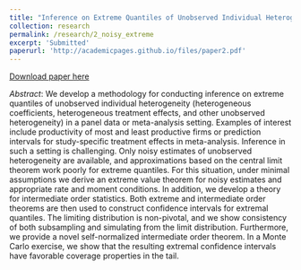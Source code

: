```yaml
---
title: "Inference on Extreme Quantiles of Unobserved Individual Heterogeneity"
collection: research
permalink: /research/2_noisy_extreme
excerpt: 'Submitted'
paperurl: 'http://academicpages.github.io/files/paper2.pdf'
---
```



[Download paper here](http://academicpages.github.io/files/paper2.pdf)

*Abstract*:  We develop a methodology for conducting inference on extreme quantiles of unobserved
individual heterogeneity (heterogeneous coefficients, heterogeneous treatment
effects, and other unobserved heterogeneity) in a panel data or meta-analysis setting.
Examples of interest include productivity of most and least productive firms or prediction
intervals for study-specific treatment effects in meta-analysis. Inference in
such a setting is challenging. Only noisy estimates of unobserved heterogeneity are
available, and approximations based on the central limit theorem work poorly for
extreme quantiles. For this situation, under minimal assumptions we derive an extreme
value theorem for noisy estimates and appropriate rate and moment conditions. In
addition, we develop a theory for intermediate order statistics. Both extreme and
intermediate order theorems are then used to construct confidence intervals for extremal
quantiles. The limiting distribution is non-pivotal, and we show consistency of both
subsampling and simulating from the limit distribution. Furthermore, we provide a
novel self-normalized intermediate order theorem. In a Monte Carlo exercise, we show
that the resulting extremal confidence intervals have favorable coverage properties in
the tail.
